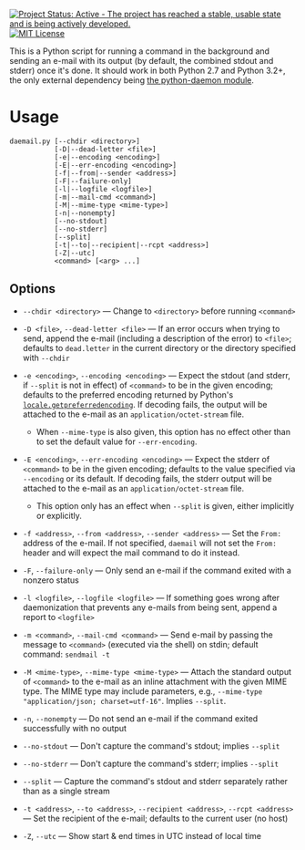 [![Project Status: Active - The project has reached a stable, usable state and is being actively developed.](http://www.repostatus.org/badges/latest/active.svg)](http://www.repostatus.org/#active) [![MIT License](https://img.shields.io/github/license/jwodder/daemail.svg?maxAge=2592000)](https://opensource.org/licenses/MIT)

This is a Python script for running a command in the background and sending an
e-mail with its output (by default, the combined stdout and stderr) once it's
done.  It should work in both Python 2.7 and Python 3.2+, the only external
dependency being [the python-daemon
module](https://pypi.python.org/pypi/python-daemon).


Usage
=====

    daemail.py [--chdir <directory>]
               [-D|--dead-letter <file>]
               [-e|--encoding <encoding>]
               [-E|--err-encoding <encoding>]
               [-f|--from|--sender <address>]
               [-F|--failure-only]
               [-l|--logfile <logfile>]
               [-m|--mail-cmd <command>]
               [-M|--mime-type <mime-type>]
               [-n|--nonempty]
               [--no-stdout]
               [--no-stderr]
               [--split]
               [-t|--to|--recipient|--rcpt <address>]
               [-Z|--utc]
               <command> [<arg> ...]

Options
-------

- `--chdir <directory>` — Change to `<directory>` before running `<command>`

- `-D <file>`, `--dead-letter <file>` — If an error occurs when trying to send,
  append the e-mail (including a description of the error) to `<file>`;
  defaults to `dead.letter` in the current directory or the directory specified
  with `--chdir`

- `-e <encoding>`, `--encoding <encoding>` — Expect the stdout (and stderr, if
  `--split` is not in effect) of `<command>` to be in the given encoding;
  defaults to the preferred encoding returned by Python's
  [`locale.getpreferredencoding`][preferred].  If decoding fails, the output
  will be attached to the e-mail as an `application/octet-stream` file.
    - When `--mime-type` is also given, this option has no effect other than to
      set the default value for `--err-encoding`.

- `-E <encoding>`, `--err-encoding <encoding>` — Expect the stderr of
  `<command>` to be in the given encoding; defaults to the value specified via
  `--encoding` or its default.  If decoding fails, the stderr output will be
  attached to the e-mail as an `application/octet-stream` file.
    - This option only has an effect when `--split` is given, either implicitly
      or explicitly.

- `-f <address>`, `--from <address>`, `--sender <address>` — Set the `From:`
  address of the e-mail.  If not specified, `daemail` will not set the `From:`
  header and will expect the mail command to do it instead.

- `-F`, `--failure-only` — Only send an e-mail if the command exited with a
  nonzero status

- `-l <logfile>`, `--logfile <logfile>` — If something goes wrong after
  daemonization that prevents any e-mails from being sent, append a report to
  `<logfile>`

- `-m <command>`, `--mail-cmd <command>` — Send e-mail by passing the message
  to `<command>` (executed via the shell) on stdin; default command: `sendmail
  -t`

- `-M <mime-type>`, `--mime-type <mime-type>` — Attach the standard output of
  `<command>` to the e-mail as an inline attachment with the given MIME type.
  The MIME type may include parameters, e.g., `--mime-type "application/json;
  charset=utf-16"`.  Implies `--split`.

- `-n`, `--nonempty` — Do not send an e-mail if the command exited successfully
  with no output

- `--no-stdout` — Don't capture the command's stdout; implies `--split`

- `--no-stderr` — Don't capture the command's stderr; implies `--split`

- `--split` — Capture the command's stdout and stderr separately rather than as
  a single stream

- `-t <address>`, `--to <address>`, `--recipient <address>`, `--rcpt <address>`
  — Set the recipient of the e-mail; defaults to the current user (no host)

- `-Z`, `--utc` — Show start & end times in UTC instead of local time

[preferred]: https://docs.python.org/3/library/locale.html#locale.getpreferredencoding
